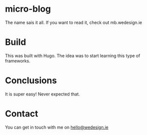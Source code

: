 # micro-blog

The name sais it all. If you want to read it, check out mb.wedesign.ie

# Build

This was built with Hugo. 
The idea was to start learning this type of frameworks. 

# Conclusions

It is super easy! Never expected that. 

# Contact 
You can get in touch with me on hello@wedesign.ie
